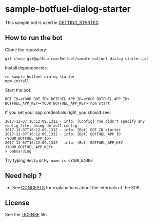 # sample-botfuel-dialog-starter

This sample bot is used in [GETTING_STARTED](https://github.com/Botfuel/botfuel-dialog/blob/master/GETTING_STARTED.md).

## How to run the bot

Clone the repository:

```shell
git clone git@github.com:Botfuel/sample-botfuel-dialog-starter.git
```

Install dependencies:

```shell
cd sample-botfuel-dialog-starter
npm install
```

Start the bot:

```shell
BOT_ID=<YOUR BOT ID> BOTFUEL_APP_ID=<YOUR BOTFUEL_APP_ID> BOTFUEL_APP_KEY=<YOUR BOTFUEL_APP_KEY> npm start
```

If you set your app credentials right, you should see:

```shell
2017-12-07T16:12:09.131Z - info: [Config] You didn't specify any config file, using default config.
2017-12-07T16:12:09.131Z - info: [Bot] BOT_ID starter
2017-12-07T16:12:09.133Z - info: [Bot] BOTFUEL_APP_ID <YOUR_BOTFUEL_APP_ID>
2017-12-07T16:12:09.133Z - info: [Bot] BOTFUEL_APP_KEY <YOUR_BOTFUEL_APP_KEY>
> onboarding
```

Try typing `Hello` or `My name is <YOUR_NAME>`!

## Need help ?

- See [CONCEPTS](https://github.com/Botfuel/botfuel-dialog/blob/master/CONCEPTS.md) for explanations about the internals of the SDK.

## License

See the [LICENSE](LICENSE.md) file.
